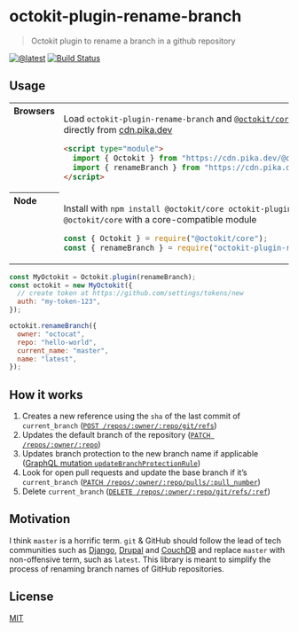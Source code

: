 # octokit-plugin-rename-branch

> Octokit plugin to rename a branch in a github repository

[![@latest](https://img.shields.io/npm/v/octokit-plugin-rename-branch.svg)](https://www.npmjs.com/package/octokit-plugin-rename-branch)
[![Build Status](https://github.com/gr2m/octokit-plugin-rename-branch/workflows/Test/badge.svg)](https://github.com/gr2m/octokit-plugin-rename-branch/actions?query=workflow%3ATest+branch%3Amaster)

## Usage

<table>
<tbody valign=top align=left>
<tr><th>
Browsers
</th><td width=100%>

Load `octokit-plugin-rename-branch` and [`@octokit/core`](https://github.com/octokit/core.js) (or core-compatible module) directly from [cdn.pika.dev](https://cdn.pika.dev)

```html
<script type="module">
  import { Octokit } from "https://cdn.pika.dev/@octokit/core";
  import { renameBranch } from "https://cdn.pika.dev/octokit-plugin-rename-branch";
</script>
```

</td></tr>
<tr><th>
Node
</th><td>

Install with `npm install @octokit/core octokit-plugin-rename-branch`. Optionally replace `@octokit/core` with a core-compatible module

```js
const { Octokit } = require("@octokit/core");
const { renameBranch } = require("octokit-plugin-rename-branch");
```

</td></tr>
</tbody>
</table>

```js
const MyOctokit = Octokit.plugin(renameBranch);
const octokit = new MyOctokit({
  // create token at https://github.com/settings/tokens/new
  auth: "my-token-123",
});

octokit.renameBranch({
  owner: "octocat",
  repo: "hello-world",
  current_name: "master",
  name: "latest",
});
```

## How it works

1. Creates a new reference using the `sha` of the last commit of `current_branch`
   ([`POST /repos/:owner/:repo/git/refs`](https://developer.github.com/v3/git/refs/#create-a-reference))
2. Updates the default branch of the repository ([`PATCH /repos/:owner/:repo`](https://developer.github.com/v3/repos/#edit))
3. Updates branch protection to the new branch name if applicable ([GraphQL mutation `updateBranchProtectionRule`](https://developer.github.com/v4/mutation/updatebranchprotectionrule/))
4. Look for open pull requests and update the base branch if it’s `current_branch` ([`PATCH /repos/:owner/:repo/pulls/:pull_number`](https://developer.github.com/v3/pulls/#update-a-pull-request))
5. Delete `current_branch` ([`DELETE /repos/:owner/:repo/git/refs/:ref`](https://developer.github.com/v3/git/refs/#delete-a-reference))

## Motivation

I think `master` is a horrific term. `git` & GitHub should follow the lead of
tech communities such as [Django](https://github.com/django/django/pull/2692),
[Drupal](https://www.drupal.org/project/drupal/issues/2275877) and
[CouchDB](https://issues.apache.org/jira/browse/COUCHDB-2248) and replace
`master` with non-offensive term, such as `latest`. This library is meant to
simplify the process of renaming branch names of GitHub repositories.

## License

[MIT](LICENSE)
